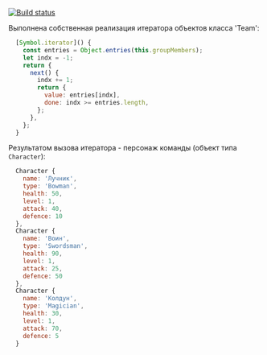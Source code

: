[![Build status](https://ci.appveyor.com/api/projects/status/fiem75sxodf9wlh9?svg=true)](https://ci.appveyor.com/project/Go5710264/symbols-iterators)

Выполнена собственная реализация итератора объектов класса 'Team':

```javascript
  [Symbol.iterator]() {
    const entries = Object.entries(this.groupMembers);
    let indx = -1;
    return {
      next() {
        indx += 1;
        return {
          value: entries[indx],
          done: indx >= entries.length,
        };
      },
    };
  }
```

Результатом вызова итератора - персонаж команды (объект типа `Character`):

```javascript
  Character {
    name: 'Лучник',
    type: 'Bowman',
    health: 50,
    level: 1,
    attack: 40,
    defence: 10
  },
  Character {
    name: 'Воин',
    type: 'Swordsman',
    health: 90,
    level: 1,
    attack: 25,
    defence: 50
  },
  Character {
    name: 'Колдун',
    type: 'Magician',
    health: 30,
    level: 1,
    attack: 70,
    defence: 5
  }
```

